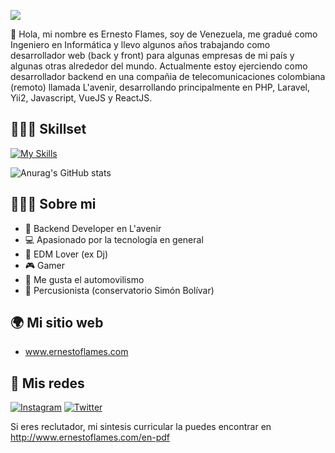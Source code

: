 <a href="https://www.ernestoflames.com" target="_blank"><img src="https://i.postimg.cc/dVrmw23F/Dise-o-sin-t-tulo.gif"></a>

👋 Hola, mi nombre es Ernesto Flames, soy de Venezuela, me gradué como Ingeniero en Informática y llevo algunos años trabajando como desarrollador web (back y front) para algunas empresas de mi país y algunas otras alrededor del mundo. Actualmente estoy ejerciendo como desarrollador backend en una compañia de telecomunicaciones colombiana (remoto) llamada L'avenir, desarrollando principalmente en PHP, Laravel, Yii2, Javascript, VueJS y ReactJS.

## 👨🏼‍💻 Skillset

[![My Skills](https://skillicons.dev/icons?i=html,css,php,laravel,nodejs,react,vue,docker,git,wordpress&theme=dark)](https://www.ernestoflames.com)


![Anurag's GitHub stats](https://github-readme-stats.vercel.app/api?username=eflames&count_private=true&theme=react&show_icons=true)

## 👨🏼‍🦲 Sobre mi

- 💼 Backend Developer en L'avenir
- 💻 Apasionado por la tecnología en general
- 🎵 EDM Lover (ex Dj)
- 🎮 Gamer
- 🚗 Me gusta el automovilismo
- 🥁 Percusionista (conservatorio Simón Bolívar)

## 🌍 Mi sitio web
- www.ernestoflames.com

## 📱 Mis redes
[![Instagram](https://skillicons.dev/icons?i=instagram&theme=light)](https://instagram.com/ernestoflames)
[![Twitter](https://skillicons.dev/icons?i=twitter&theme=light)](https://twitter.com/ernestoflames)

Si eres reclutador, mi sintesis curricular la puedes encontrar en http://www.ernestoflames.com/en-pdf

